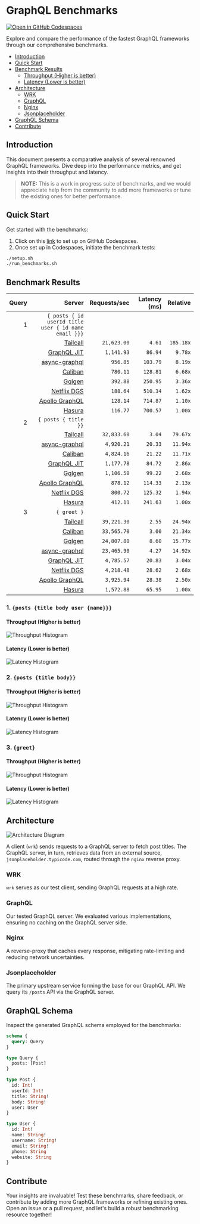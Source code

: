 # GraphQL Benchmarks <!-- omit from toc -->

[![Open in GitHub Codespaces](https://github.com/codespaces/badge.svg)](https://codespaces.new/tailcallhq/graphql-benchmarks)

Explore and compare the performance of the fastest GraphQL frameworks through our comprehensive benchmarks.

- [Introduction](#introduction)
- [Quick Start](#quick-start)
- [Benchmark Results](#benchmark-results)
  - [Throughput (Higher is better)](#throughput-higher-is-better)
  - [Latency (Lower is better)](#latency-lower-is-better)
- [Architecture](#architecture)
  - [WRK](#wrk)
  - [GraphQL](#graphql)
  - [Nginx](#nginx)
  - [Jsonplaceholder](#jsonplaceholder)
- [GraphQL Schema](#graphql-schema)
- [Contribute](#contribute)

[Tailcall]: https://github.com/tailcallhq/tailcall
[Gqlgen]: https://github.com/99designs/gqlgen
[Apollo GraphQL]: https://github.com/apollographql/apollo-server
[Netflix DGS]: https://github.com/netflix/dgs-framework
[Caliban]: https://github.com/ghostdogpr/caliban
[async-graphql]: https://github.com/async-graphql/async-graphql
[Hasura]: https://github.com/hasura/graphql-engine
[GraphQL JIT]: https://github.com/zalando-incubator/graphql-jit

## Introduction

This document presents a comparative analysis of several renowned GraphQL frameworks. Dive deep into the performance metrics, and get insights into their throughput and latency.

> **NOTE:** This is a work in progress suite of benchmarks, and we would appreciate help from the community to add more frameworks or tune the existing ones for better performance.

## Quick Start

Get started with the benchmarks:

1. Click on this [link](https://codespaces.new/tailcallhq/graphql-benchmarks) to set up on GitHub Codespaces.
2. Once set up in Codespaces, initiate the benchmark tests:

```bash
./setup.sh
./run_benchmarks.sh
```

## Benchmark Results

<!-- PERFORMANCE_RESULTS_START -->

| Query | Server | Requests/sec | Latency (ms) | Relative |
|-------:|--------:|--------------:|--------------:|---------:|
| 1 | `{ posts { id userId title user { id name email }}}` |
|| [Tailcall] | `21,623.00` | `4.61` | `185.18x` |
|| [GraphQL JIT] | `1,141.93` | `86.94` | `9.78x` |
|| [async-graphql] | `956.85` | `103.79` | `8.19x` |
|| [Caliban] | `780.11` | `128.81` | `6.68x` |
|| [Gqlgen] | `392.88` | `250.95` | `3.36x` |
|| [Netflix DGS] | `188.64` | `510.34` | `1.62x` |
|| [Apollo GraphQL] | `128.14` | `714.87` | `1.10x` |
|| [Hasura] | `116.77` | `700.57` | `1.00x` |
| 2 | `{ posts { title }}` |
|| [Tailcall] | `32,833.60` | `3.04` | `79.67x` |
|| [async-graphql] | `4,920.21` | `20.33` | `11.94x` |
|| [Caliban] | `4,824.16` | `21.22` | `11.71x` |
|| [GraphQL JIT] | `1,177.78` | `84.72` | `2.86x` |
|| [Gqlgen] | `1,106.50` | `99.22` | `2.68x` |
|| [Apollo GraphQL] | `878.12` | `114.33` | `2.13x` |
|| [Netflix DGS] | `800.72` | `125.32` | `1.94x` |
|| [Hasura] | `412.11` | `241.63` | `1.00x` |
| 3 | `{ greet }` |
|| [Tailcall] | `39,221.30` | `2.55` | `24.94x` |
|| [Caliban] | `33,565.70` | `3.00` | `21.34x` |
|| [Gqlgen] | `24,807.80` | `8.60` | `15.77x` |
|| [async-graphql] | `23,465.90` | `4.27` | `14.92x` |
|| [GraphQL JIT] | `4,785.57` | `20.83` | `3.04x` |
|| [Netflix DGS] | `4,218.48` | `28.62` | `2.68x` |
|| [Apollo GraphQL] | `3,925.94` | `28.38` | `2.50x` |
|| [Hasura] | `1,572.88` | `65.95` | `1.00x` |

<!-- PERFORMANCE_RESULTS_END -->



### 1. `{posts {title body user {name}}}`
#### Throughput (Higher is better)

![Throughput Histogram](assets/req_sec_histogram1.png)

#### Latency (Lower is better)

![Latency Histogram](assets/latency_histogram1.png)

### 2. `{posts {title body}}`
#### Throughput (Higher is better)

![Throughput Histogram](assets/req_sec_histogram2.png)

#### Latency (Lower is better)

![Latency Histogram](assets/latency_histogram2.png)

### 3. `{greet}`
#### Throughput (Higher is better)

![Throughput Histogram](assets/req_sec_histogram3.png)

#### Latency (Lower is better)

![Latency Histogram](assets/latency_histogram3.png)

## Architecture

![Architecture Diagram](assets/architecture.png)

A client (`wrk`) sends requests to a GraphQL server to fetch post titles. The GraphQL server, in turn, retrieves data from an external source, `jsonplaceholder.typicode.com`, routed through the `nginx` reverse proxy.

### WRK

`wrk` serves as our test client, sending GraphQL requests at a high rate.

### GraphQL

Our tested GraphQL server. We evaluated various implementations, ensuring no caching on the GraphQL server side.

### Nginx

A reverse-proxy that caches every response, mitigating rate-limiting and reducing network uncertainties.

### Jsonplaceholder

The primary upstream service forming the base for our GraphQL API. We query its `/posts` API via the GraphQL server.

## GraphQL Schema

Inspect the generated GraphQL schema employed for the benchmarks:

```graphql
schema {
  query: Query
}

type Query {
  posts: [Post]
}

type Post {
  id: Int!
  userId: Int!
  title: String!
  body: String!
  user: User
}

type User {
  id: Int!
  name: String!
  username: String!
  email: String!
  phone: String
  website: String
}
```

## Contribute

Your insights are invaluable! Test these benchmarks, share feedback, or contribute by adding more GraphQL frameworks or refining existing ones. Open an issue or a pull request, and let's build a robust benchmarking resource together!
